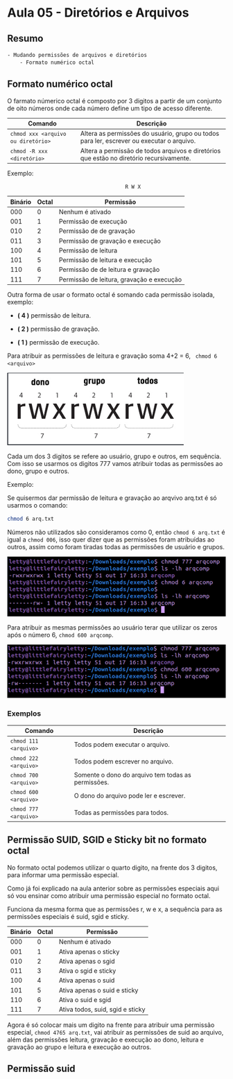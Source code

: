 # Aula 05 - Diretórios e Arquivos

## Resumo

```bash
- Mudando permissões de arquivos e diretórios
    - Formato numérico octal
```

## Formato numérico octal

O farmato númerico octal é composto por 3 digitos a partir de um conjunto de oito números onde cada número define um tipo de acesso diferente.

|Comando|Descrição|
|------|------|
|```chmod xxx <arquivo ou diretório>```|Altera as permissões do usuário, grupo ou todos para ler, escrever ou executar o arquivo.|
|```chmod -R xxx <diretório>```|Altera a permissão de todos arquivos e diretórios que estão no diretório recursivamente.|

Exemplo:

                                          R W X

|Binário|Octal|Permissão|
|------|------|------|
|000|0| Nenhum é ativado|
|001|1| Permissão de execução|
|010|2| Permissão de de gravação|
|011|3| Permissão de gravação e execução|
|100|4| Permissão de leitura|
|101|5| Permissão de leitura e execução|
|110|6| Permissão de de leitura e gravação|
|111|7| Permissão de leitura, gravação e execução|

Outra forma de usar o formato octal é somando cada permissão isolada, exemplo:

* __( 4 )__ permissão de leitura.

* __( 2 )__ permissão de gravação.

* __( 1 )__ permissão de execução.

Para atribuir as permissões de leitura e gravação soma 4+2 = 6, ``` chmod 6 <arquivo>``` 

![explicação](image-3.png)

Cada um dos 3 digitos se refere ao usuário, grupo e outros, em sequência. Com isso se usarmos os digitos 777 vamos atribuir todas as permissões ao dono, grupo e outros.

Exemplo:

Se quisermos dar permissão de leitura e gravação ao arqvivo arq.txt é só usarmos o comando:

```bash
chmod 6 arq.txt
```

Números não utilizados são consideramos como 0, então ``` chmod 6 arq.txt ``` é igual a ``` chmod 006 ```, isso quer dizer que as permissões foram atribuídas ao outros, assim como foram tiradas todas as permissões de usuário e grupos.

![chmod 6](image-6.png)

Para atribuir as mesmas permissões ao usuário terar que utilizar os zeros após o número 6, ``` chmod 600 arqcomp ```.

![chmod 600](image-7.png)

### Exemplos

|Comando|Descrição|
|------|------|
|```chmod 111 <arquivo>```|Todos podem executar o arquivo.|
|```chmod 222 <arquivo>```|Todos podem escrever no arquivo.|
|```chmod 700 <arquivo>```|Somente o dono do arquivo tem todas as permissões.|
|```chmod 600 <arquivo>```|O dono do arquivo pode ler e escrever.|
|```chmod 777 <arquivo>```|Todas as permissões para todos.|

## Permissão SUID, SGID e Sticky bit no formato octal

No formato octal podemos utilizar o quarto digito, na frente dos 3 digitos, para informar uma permissão especial.

Como já foi explicado na aula anterior sobre as permissões especiais aqui só vou ensinar como atribuir uma permissão especial no formato octal.

Funciona da mesma forma que as permissões r, w e x, a sequência para as permissões especiais é suid, sgid e sticky.

|Binário|Octal|Permissão|
|------|------|------|
|000|0| Nenhum é ativado|
|001|1| Ativa apenas o sticky|
|010|2| Ativa apenas o sgid|
|011|3| Ativa o sgid e sticky|
|100|4| Ativa apenas o suid|
|101|5| Ativa apenas o suid e sticky|
|110|6| Ativa o suid e sgid|
|111|7| Ativa todos, suid, sgid e sticky|

Agora é só colocar mais um digito na frente para atribuir uma permissão especial, ``` chmod 4765 arq.txt ```, vai atribuir as permissões de suid ao arquivo, além das permissões leitura, gravação e execução ao dono, leitura e gravação ao grupo e leitura e execução ao outros.

## Permissão suid

